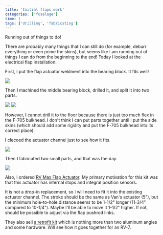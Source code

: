 ```yaml
---
title: 'Initial flaps work'
categories: ['fuselage']
time: 1
tags: ['drilling', 'fabricating']
---
```


Running out of things to do!

<!-- more -->

There are probably many things that I can still do (for example, deburr everything or even prime the skins), but seems like I am running out of things I can do from the beginning to the end! Today I looked at the electrical flap installation.

First, I put the flap actuator weldment into the bearing block. It fits well!

![](0-flap-actuator-installed.jpeg)

Then I machined the middle bearing block, drilled it, and split it into two parts.

![](1-machined-the-bearing-block.jpeg)
![](2-finished-block.jpeg)

However, I cannot drill it to the floor because there is just too much flex in the F-705 bulkhead. I don't think I can put parts together until I put the side skins (which should add some rigidity and put the F-705 bulkhead into its correct place).

I clecoed the actuator channel just to see how it fits.

![](3-actuator-channel-clecoed.jpeg)

Then I fabricated two small parts, and that was the day.

![](4-fabricated-small-parts.jpeg)

Also, I ordered [RV Max Flap Actuator](https://phaviation.com/products/product-category/rv-10-14-flap-actuator/). My primary motivation for this kit was that this actuator has internal stops and integral position sensors.

It is not a drop-in replacement, so I will need to fit it into the existing actuator channel. The stroke should be the same as Van's actuator (5"), but the minimum hole-to-hole distance seems to be 1-1/2" longer (11-3/4" compared to 10-1/4"). Maybe I'll be able to move it 1-1/2" higher. If not, should be possible to adjust via the flap pushrod links.

They also sell [a retrofit kit](https://phaviation.com/products/product-category/rv-max-installation-retro-kit/) which is nothing more than two aluminum angles and some hardware. Will see how it goes together for an RV-7.
